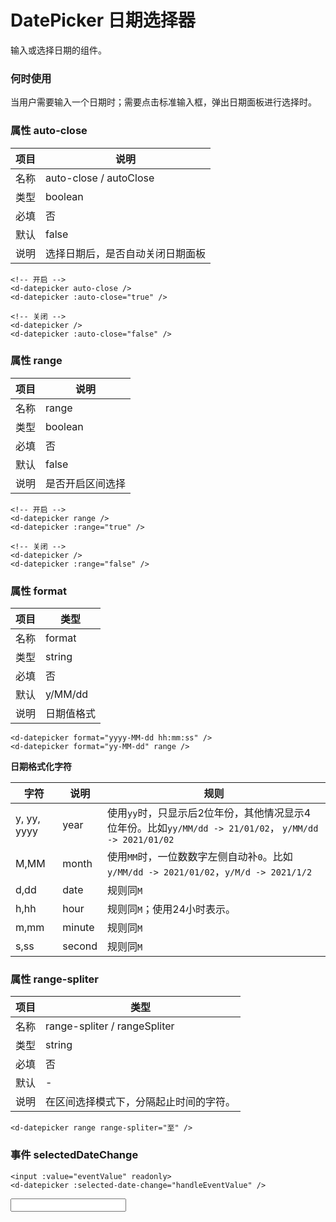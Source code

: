 # DatePicker 日期选择器

输入或选择日期的组件。

### 何时使用

当用户需要输入一个日期时；需要点击标准输入框，弹出日期面板进行选择时。

<script lang="ts">
import { defineComponent, ref } from 'vue'
export default defineComponent({
  setup() {

    const eventValue = ref<string>('')
    const handleEventValue = (val: string) => {
        eventValue.value = val
    }

    return {
      eventValue,
      handleEventValue,
    }
  }
})
</script>

### 属性 auto-close

|项目|说明|
|----|----|
|名称|auto-close / autoClose|
|类型|boolean|
|必填|否|
|默认|false|
|说明|选择日期后，是否自动关闭日期面板|

```vue
<!-- 开启 -->
<d-datepicker auto-close />
<d-datepicker :auto-close="true" />

<!-- 关闭 -->
<d-datepicker />
<d-datepicker :auto-close="false" />
```

<d-datepicker auto-close />
<d-datepicker />

### 属性 range

|项目|说明|
|----|----|
|名称|range|
|类型|boolean|
|必填|否|
|默认|false|
|说明|是否开启区间选择|

```vue
<!-- 开启 -->
<d-datepicker range />
<d-datepicker :range="true" />

<!-- 关闭 -->
<d-datepicker />
<d-datepicker :range="false" />
```

<d-datepicker range />

### 属性 format

|项目|类型|
|----|----|
|名称|format|
|类型|string|
|必填|否|
|默认|y/MM/dd|
|说明|日期值格式|

<d-datepicker format="yyyy-MM-dd hh:mm:ss" />
<d-datepicker format="yy-MM-dd" range />

```vue
<d-datepicker format="yyyy-MM-dd hh:mm:ss" />
<d-datepicker format="yy-MM-dd" range />
```

**日期格式化字符**

|字符|说明|规则|
|----|----|----|
|y, yy, yyyy|year|使用`yy`时，只显示后2位年份，其他情况显示4位年份。比如`yy/MM/dd -> 21/01/02`， `y/MM/dd -> 2021/01/02`|
|M,MM|month|使用`MM`时，一位数数字左侧自动补`0`。比如`y/MM/dd -> 2021/01/02`，`y/M/d -> 2021/1/2`|
|d,dd|date|规则同`M`|
|h,hh|hour|规则同`M`；使用24小时表示。|
|m,mm|minute|规则同`M`|
|s,ss|second|规则同`M`|

### 属性 range-spliter

|项目|类型|
|----|----|
|名称|range-spliter / rangeSpliter|
|类型|string|
|必填|否|
|默认|-|
|说明|在区间选择模式下，分隔起止时间的字符。|

```vue
<d-datepicker range range-spliter="至" />
```

<d-datepicker range range-spliter="至" />

### 事件 selectedDateChange

```vue
<input :value="eventValue" readonly>
<d-datepicker :selected-date-change="handleEventValue" />
```

<input :value="eventValue" readonly>
<d-datepicker :selected-date-change="handleEventValue" />